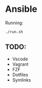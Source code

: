 Ansible
=======

Running:

```
./run.sh
```

## TODO:
- Vscode
- Vagrant
- FZF
- Dotfiles
- Symlinks

